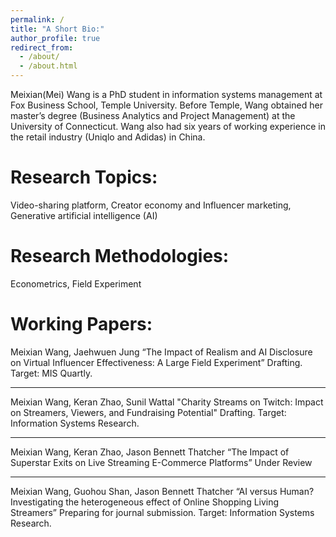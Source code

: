 ```yaml
---
permalink: /
title: "A Short Bio:"
author_profile: true
redirect_from: 
  - /about/
  - /about.html
---
```


Meixian(Mei) Wang is a PhD student in information systems management at Fox Business School, Temple University. Before Temple, Wang obtained her master’s degree (Business Analytics and Project Management) at the University of Connecticut. Wang also had six years of working experience in the retail industry (Uniqlo and Adidas) in China.

Research Topics:
======
Video-sharing platform,
Creator economy and Influencer marketing,
Generative artificial intelligence (AI)

Research Methodologies:
======
Econometrics,
Field Experiment

Working Papers:
======
Meixian Wang, Jaehwuen Jung “The Impact of Realism and AI Disclosure on Virtual Influencer Effectiveness: A Large Field Experiment”
Drafting. Target: MIS Quartly.

------
Meixian Wang, Keran Zhao, Sunil Wattal "Charity Streams on Twitch: Impact on Streamers, Viewers, and Fundraising Potential"
Drafting. Target: Information Systems Research.

------
Meixian Wang, Keran Zhao, Jason Bennett Thatcher “The Impact of Superstar Exits on Live Streaming E-Commerce Platforms”
Under Review

------
Meixian Wang, Guohou Shan, Jason Bennett Thatcher “AI versus Human? Investigating the heterogeneous effect of Online Shopping Living Streamers”
Preparing for journal submission. Target: Information Systems Research.

